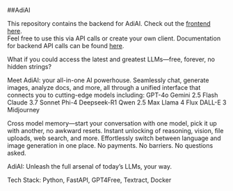 ##AdiAI

This repository contains the backend for AdiAI. Check out the [frontend here](https://github.com/SuperShivam5000/adiai).  
Feel free to use this via API calls or create your own client. Documentation for backend API calls can be found [here](https://documenter.getpostman.com/view/22855640/2sB2j3CsNJ). 

What if you could access the latest and greatest LLMs—free, forever, no hidden strings?

Meet AdiAI: your all-in-one AI powerhouse. Seamlessly chat, generate images, analyze docs, and more, all through a unified interface that connects you to cutting-edge models including:
GPT-4o
Gemini 2.5 Flash
Claude 3.7 Sonnet
Phi-4
Deepseek-R1
Qwen 2.5 Max
Llama 4
Flux
DALL-E 3
Midjourney

Cross model memory—start your conversation with one model, pick it up with another, no awkward resets.
Instant unlocking of reasoning, vision, file uploads, web search, and more.
Effortlessly switch between language and image generation in one place.
No payments. No barriers. No questions asked.

AdiAI: Unleash the full arsenal of today’s LLMs, your way.

Tech Stack: Python, FastAPI, GPT4Free, Textract, Docker
